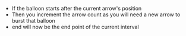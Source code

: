 - If the balloon starts after the current arrow's position 
- Then you increment the arrow count as you will need a new arrow to burst that balloon
- end will now be the end point of the current interval